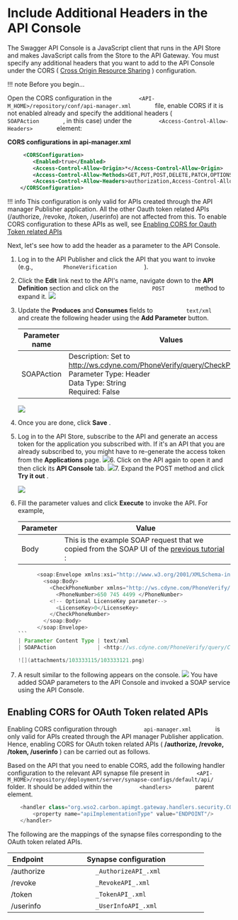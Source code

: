 # Include Additional Headers in the API Console

The Swagger API Console is a JavaScript client that runs in the API Store and makes JavaScript calls from the Store to the API Gateway. You must specify any additional headers that you want to add to the API Console under the CORS ( [Cross Origin Resource Sharing](https://developer.mozilla.org/en-US/docs/Web/HTTP/CORS) ) configuration.

!!! note
Before you begin...

Open the CORS configuration in the `         <API-M_HOME>/repository/conf/api-manager.xml        ` file, enable CORS if it is not enabled already and specify the additional headers ( `         SOAPAction        ` , in this case) under the `         <Access-Control-Allow-Headers>        ` element:

**CORS configurations in api-manager.xml**

``` xml
     <CORSConfiguration>
        <Enabled>true</Enabled>
        <Access-Control-Allow-Origin>*</Access-Control-Allow-Origin>
        <Access-Control-Allow-Methods>GET,PUT,POST,DELETE,PATCH,OPTIONS</Access-Control-Allow-Methods>
        <Access-Control-Allow-Headers>authorization,Access-Control-Allow-Origin,Content-Type,SOAPAction</Access-Control-Allow-Headers>
    </CORSConfiguration>
```

!!! info
This configuration is only valid for APIs created through the API manager Publisher application. All the other Oauth token related APIs (/authorize, /revoke, /token, /userinfo) are not affected from this. To enable CORS configuration to these APIs as well, see [Enabling CORS for Oauth Token related APIs](#IncludeAdditionalHeadersintheAPIConsole-EnableCORSForOauthTokenApis)


Next, let's see how to add the header as a parameter to the API Console.

1.  Log in to the API Publisher and click the API that you want to invoke (e.g., `          PhoneVerification         ` ).
2.  Click the **Edit** link next to the API's name, navigate down to the **API Definition** section and click on the `           POST          ` method to expand it.
    ![](attachments/103333115/103333116.png)
3.  Update the **Produces** and **Consumes** fields to `           text/xml          ` and create the following header using the **Add Parameter** button.

    <table>
    <thead>
    <tr class="header">
    <th>Parameter name</th>
    <th>Values</th>
    </tr>
    </thead>
    <tbody>
    <tr class="odd">
    <td>SOAPAction</td>
    <td>Description: Set to <a href="http://ws.cdyne.com/PhoneVerify/query/CheckPhoneNumber" class="uri">http://ws.cdyne.com/PhoneVerify/query/CheckPhoneNumber</a><br />
    Parameter Type: Header<br />
    Data Type: String<br />
    Required: False</td>
    </tr>
    </tbody>
    </table>

    ![](attachments/103333115/103333117.png)
4.  Once you are done, click **Save** .

5.  Log in to the API Store, subscribe to the API and generate an access token for the application you subscribed with.
    If it's an API that you are already subscribed to, you might have to re-generate the access token from the **Applications** page.
    ![](attachments/103333115/103333118.png)6.  Click on the API again to open it and then click its **API Console** tab.
    ![](attachments/103333115/103333119.png)7.  Expand the POST method and click **Try it out** .

    ![](attachments/103333115/103333120.png)
8.  Fill the parameter values and click **Execute** to invoke the API. For example,

    | Parameter              | Value                                                                                                                                                                              |
    |------------------------|------------------------------------------------------------------------------------------------------------------------------------------------------------------------------------|
    | Body                   | This is the example SOAP request that we copied from the SOAP UI of the [previous tutorial](https://docs.wso2.com/display/AM250/Convert+a+JSON+Message+to+SOAP+and+SOAP+to+JSON) : 
                                                                                                                                                                                          
      ``` java                                                                                                                                                                            
            <soap:Envelope xmlns:xsi="http://www.w3.org/2001/XMLSchema-instance" xmlns:xsd="http://www.w3.org/2001/XMLSchema" xmlns:soap="http://schemas.xmlsoap.org/soap/envelope/">           
              <soap:Body>                                                                                                                                                                       
                <CheckPhoneNumber xmlns="http://ws.cdyne.com/PhoneVerify/query">                                                                                                                
                  <PhoneNumber>650 745 4499 </PhoneNumber>                                                                                                                                      
                <!-- Optional LicenseKey parameter-->                                                                                                                                           
                  <LicenseKey>0</LicenseKey>                                                                                                                                                    
                </CheckPhoneNumber>                                                                                                                                                             
              </soap:Body>                                                                                                                                                                      
            </soap:Envelope>                                                                                                                                                                    
      ```                                                                                                                                                                                 |
    | Parameter Content Type | text/xml                                                                                                                                                                           |
    | SOAPAction             | <http://ws.cdyne.com/PhoneVerify/query/CheckPhoneNumber>                                                                                                                           |

    ![](attachments/103333115/103333121.png)
9.  A result similar to the following appears on the console.
    ![](attachments/103333115/103333122.png)
You have added SOAP parameters to the API Console and invoked a SOAP service using the API Console.

## Enabling CORS for OAuth Token related APIs

Enabling CORS configuration through `         api-manager.xml        ` is only valid for APIs created through the API manager Publisher application. Hence, enabling CORS for OAuth token related APIs ( **/authorize, /revoke, /token, /userinfo** ) can be carried out as follows.

Based on the API that you need to enable CORS, add the following handler configuration to the relevant API synapse file present in `         <API-M_HOME>/repository/deployment/server/synapse-configs/default/api/        ` folder. It should be added within the `         <handlers>        ` parent element.

``` java
    <handler class="org.wso2.carbon.apimgt.gateway.handlers.security.CORSRequestHandler">
        <property name="apiImplementationType" value="ENDPOINT"/>
    </handler>
```

The following are the mappings of the synapse files corresponding to the OAuth token related APIs.

| Endpoint   | Synapse configuration                         |
|------------|-----------------------------------------------|
| /authorize | `             _AuthorizeAPI_.xml            ` |
| /revoke    | `             _RevokeAPI_.xml            `    |
| /token     | `             _TokenAPI_.xml            `     |
| /userinfo  | `             _UserInfoAPI_.xml            `  |



